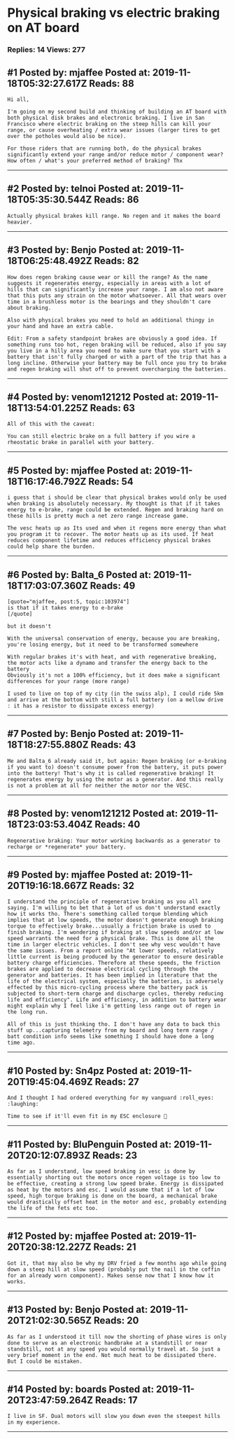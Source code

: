 # Physical braking vs electric braking on AT board

### Replies: 14 Views: 277

## \#1 Posted by: mjaffee Posted at: 2019-11-18T05:32:27.617Z Reads: 88

```
Hi all, 

I'm going on my second build and thinking of building an AT board with both physical disk brakes and electronic braking. I live in San Francisco where electric braking on the steep hills can kill your range, or cause overheating / extra wear issues (larger tires to get over the potholes would also be nice).

For those riders that are running both, do the physical brakes significantly extend your range and/or reduce motor / component wear?  How often / what's your preferred method of braking? Thx
```

---
## \#2 Posted by: telnoi Posted at: 2019-11-18T05:35:30.544Z Reads: 86

```
Actually physical brakes kill range. No regen and it makes the board heavier.
```

---
## \#3 Posted by: Benjo Posted at: 2019-11-18T06:25:48.492Z Reads: 82

```
How does regen braking cause wear or kill the range? As the name suggests it regenerates energy, especially in areas with a lot of hills that can significantly increase your range. I am also not aware that this puts any strain on the motor whatsoever. All that wears over time in a brushless motor is the bearings and they shouldn't care about braking.

Also with physical brakes you need to hold an additional thingy in your hand and have an extra cable.

Edit: From a safety standpoint brakes are obviously a good idea. If something runs too hot, regen braking will be reduced, also if you say you live in a hilly area you need to make sure that you start with a battery that isn't fully charged or with a part of the trip that has a long incline. Otherwise your battery may be full once you try to brake and regen braking will shut off to prevent overcharging the batteries.
```

---
## \#4 Posted by: venom121212 Posted at: 2019-11-18T13:54:01.225Z Reads: 63

```
All of this with the caveat:

You can still electric brake on a full battery if you wire a rheostatic brake in parallel with your battery.
```

---
## \#5 Posted by: mjaffee Posted at: 2019-11-18T16:17:46.792Z Reads: 54

```
i guess that i should be clear that physical brakes would only be used when braking is absolutely necessary. My thought is that if it takes energy to e-brake, range could be extended. Regen and braking hard on these hills is pretty much a net zero range increase game. 

The vesc heats up as Its used and when it regens more energy than what you program it to recover. The motor heats up as its used. If heat reduces component lifetime and reduces efficiency physical brakes could help share the burden.
```

---
## \#6 Posted by: Balta_6 Posted at: 2019-11-18T17:03:07.360Z Reads: 49

```
[quote="mjaffee, post:5, topic:103974"]
is that if it takes energy to e-brake
[/quote]

but it doesn't

With the universal conservation of energy, because you are breaking, you're losing energy, but it need to be transformed somewhere

With regular brakes it's with heat, and with regenerative breaking, the motor acts like a dynamo and transfer the energy back to the battery
Obviously it's not a 100% efficiency, but it does make a significant differences for your range (more range)

I used to live on top of my city (in the swiss alp), I could ride 5km and arrive at the bottom with still a full battery (on a mellow drive : it has a resistor to dissipate excess energy)
```

---
## \#7 Posted by: Benjo Posted at: 2019-11-18T18:27:55.880Z Reads: 43

```
Me and Balta_6 already said it, but again: Regen braking (or e-braking if you want to) doesn't consume power from the battery, it puts power into the battery! That's why it is called regenerative braking! It regenerates energy by using the motor as a generator. And this really is not a problem at all for neither the motor nor the VESC.
```

---
## \#8 Posted by: venom121212 Posted at: 2019-11-18T23:03:53.404Z Reads: 40

```
Regenerative braking: Your motor working backwards as a generator to recharge or *regenerate* your battery.
```

---
## \#9 Posted by: mjaffee Posted at: 2019-11-20T19:16:18.667Z Reads: 32

```
I understand the principle of regenerative braking as you all are saying. I'm willing to bet that a lot of us don't understand exactly how it works tho. There's something called torque blending which implies that at low speeds, the motor doesn't generate enough braking torque to effectively brake...usually a friction brake is used to finish braking. I'm wondering if braking at slow speeds and/or at low speed warrants the need for a physical brake. This is done all the time in larger electric vehicles. I don't see why vesc wouldn't have the same issues. From a report online "At lower speeds, relatively little current is being produced by the generator to ensure desirable battery charge efficiencies. Therefore at these speeds, the friction brakes are applied to decrease electrical cycling through the generator and batteries. It has been implied in literature that the life of the electrical system, especially the batteries, is adversely effected by this micro-cycling process where the battery pack is subjected to short-term charge and discharge cycles, thereby reducing life and efficiency". Life and efficiency, in addition to battery wear might explain why I feel like i'm getting less range out of regen in the long run. 

All of this is just thinking tho. I don't have any data to back this stuff up...capturing telemetry from my board and long term range / batt condition info seems like something I should have done a long time ago.
```

---
## \#10 Posted by: Sn4pz Posted at: 2019-11-20T19:45:04.469Z Reads: 27

```
And I thought I had ordered everything for my vanguard :roll_eyes: :laughing:

Time to see if it'll even fit in my ESC enclosure 🤔
```

---
## \#11 Posted by: BluPenguin Posted at: 2019-11-20T20:12:07.893Z Reads: 23

```
As far as I understand, low speed braking in vesc is done by essentially shorting out the motors once regen voltage is too low to be effective, creating a strong low speed brake. Energy is dissipated as heat by the motors and esc. I would assume that if a lot of low speed, high torque braking is done on the board, a mechanical brake would drastically offset heat in the motor and esc, probably extending the life of the fets etc too.
```

---
## \#12 Posted by: mjaffee Posted at: 2019-11-20T20:38:12.227Z Reads: 21

```
Got it, that may also be why my DRV fried a few months ago while going down a steep hill at slow speed (probably put the nail in the coffin for an already worn component). Makes sense now that I know how it works.
```

---
## \#13 Posted by: Benjo Posted at: 2019-11-20T21:02:30.565Z Reads: 20

```
As far as I understood it till now the shorting of phase wires is only done to serve as an electronic handbrake at a standstill or near standstill, not at any speed you would normally travel at. So just a very brief moment in the end. Not much heat to be dissipated there.
But I could be mistaken.
```

---
## \#14 Posted by: boards Posted at: 2019-11-20T23:47:59.264Z Reads: 17

```
I live in SF. Dual motors will slow you down even the steepest hills in my experience.
```

---
